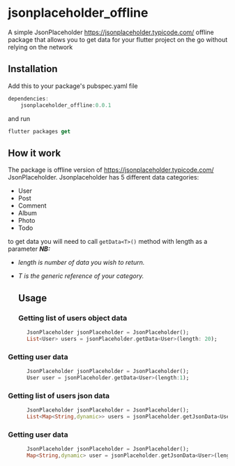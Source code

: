 # jsonplaceholder_offline

A simple JsonPlaceholder https://jsonplaceholder.typicode.com/  offline package that allows you to get data for your flutter project on the go without relying on the network
## Installation
Add this to your package's pubspec.yaml file

```dart
dependencies:
    jsonplaceholder_offline:0.0.1
```
and run
```dart
flutter packages get
```
## How it work
The package is offline version of https://jsonplaceholder.typicode.com/ JsonPlaceholder.
Jsonplaceholder has 5 different data categories:
- User
- Post
- Comment
- Album
- Photo
- Todo

to get data you will need to call `getData<T>()` method with length as a parameter
***NB:***
- *length is number of data you wish to return.*
- *T is the generic reference of your category.*

  ## Usage
  ### Getting list of users object data
```dart
      JsonPlaceholder jsonPlaceholder = JsonPlaceholder();
      List<User> users = jsonPlaceholder.getData<User>(length: 20);
```
### Getting user data

```dart
      JsonPlaceholder jsonPlaceholder = JsonPlaceholder();
      User user = jsonPlaceholder.getData<User>(length:1);
```

### Getting list of users json data
```dart
      JsonPlaceholder jsonPlaceholder = JsonPlaceholder();
      List<Map<String,dynamic>> users = jsonPlaceholder.getJsonData<User>(length: 20);
```
### Getting user data

```dart
      JsonPlaceholder jsonPlaceholder = JsonPlaceholder();
      Map<String,dynamic> user = jsonPlaceholder.getJsonData<User>(length:1);
```